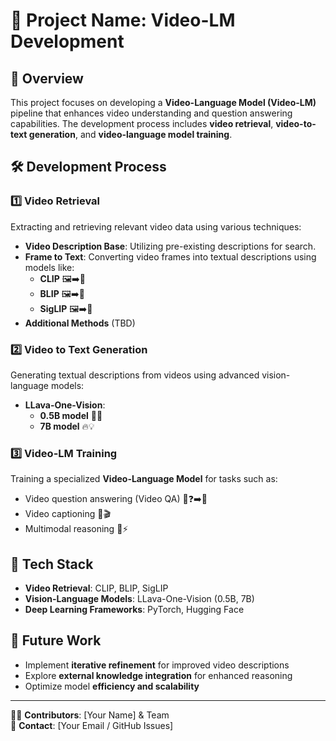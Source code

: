 # 📌 Project Name: Video-LM Development

## 🚀 Overview
This project focuses on developing a **Video-Language Model (Video-LM)** pipeline that enhances video understanding and question answering capabilities. The development process includes **video retrieval**, **video-to-text generation**, and **video-language model training**.

## 🛠️ Development Process
### 1️⃣ Video Retrieval
Extracting and retrieving relevant video data using various techniques:
- **Video Description Base**: Utilizing pre-existing descriptions for search.
- **Frame to Text**: Converting video frames into textual descriptions using models like:
  - **CLIP** 🖼️➡️📄
  - **BLIP** 🖼️➡️📜
  - **SigLIP** 🖼️➡️📝
- **Additional Methods** (TBD)

### 2️⃣ Video to Text Generation
Generating textual descriptions from videos using advanced vision-language models:
- **LLava-One-Vision**:
  - **0.5B model** 🧠🔹
  - **7B model** 🔥💡

### 3️⃣ Video-LM Training
Training a specialized **Video-Language Model** for tasks such as:
- Video question answering (Video QA) 🎥❓➡️📝
- Video captioning 📝🎬
- Multimodal reasoning 🤖⚡

## 📌 Tech Stack
- **Video Retrieval**: CLIP, BLIP, SigLIP
- **Vision-Language Models**: LLava-One-Vision (0.5B, 7B)
- **Deep Learning Frameworks**: PyTorch, Hugging Face

## 📜 Future Work
- Implement **iterative refinement** for improved video descriptions
- Explore **external knowledge integration** for enhanced reasoning
- Optimize model **efficiency and scalability**

---
👨‍💻 **Contributors**: [Your Name] & Team  
📢 **Contact**: [Your Email / GitHub Issues]